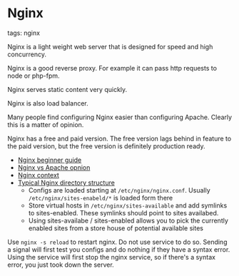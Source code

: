 # Nginx

tags: nginx

Nginx is a light weight web server that is designed for speed and high concurrency.

Nginx is a good reverse proxy. For example it can pass http requests to node or php-fpm.

Nginx serves static content very quickly.

Nginx is also load balancer.

Many people find configuring Nginx easier than configuring Apache. Clearly this is a matter of opinion.

Nginx has a free and paid version. The free version lags behind in feature to the paid version, but the free
version is definitely production ready.

* [Nginx beginner guide](http://nginx.org/en/docs/beginners_guide.html)
* [Nginx vs Apache opnion](https://www.digitalocean.com/community/tutorials/apache-vs-nginx-practical-considerations)
* [Nginx context](https://www.digitalocean.com/community/tutorials/understanding-the-nginx-configuration-file-structure-and-configuration-contexts)
* [Typical Nginx directory structure](https://wiki.debian.org/Nginx/DirectoryStructure)
  * Configs are loaded starting at `/etc/nginx/nginx.conf`. Usually `/etc/nginx/sites-enabeld/*` is loaded form there
  * Store virtual hosts in `/etc/nginx/sites-available` and add symlinks to sites-enabled. These symlinks should point to sites availabed.
  * Using sites-availabe / sites-enabled allows you to pick the currently enabled sites from a store house of potential available sites

Use `nginx -s reload` to restart nginx. Do not use service to do so. Sending a signal will first
test you configs and do nothing if they have a syntax error. Using the service will first stop the
nginx service, so if there's a syntax error, you just took down the server.


